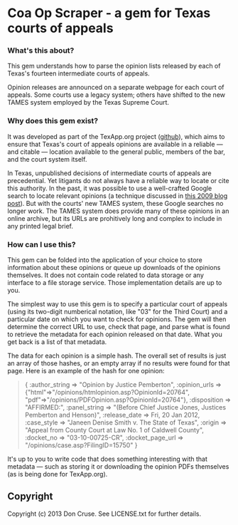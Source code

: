 # Coa Op Scraper - a gem for Texas courts of appeals

### What's this about?

This gem understands how to parse the opinion lists released by each of
Texas's fourteen intermediate courts of appeals.

Opinion releases are announced on a separate webpage for each court of
appeals.  Some courts use a legacy system; others have shifted to the new
TAMES system employed by the Texas Supreme Court.

### Why does this gem exist?

It was developed as part of the TexApp.org project ([github](http://github.com/texapp)),
which aims to ensure that Texas's court of appeals opinions are available in
a reliable &mdash; and citable &mdash; location available to the general public,
members of the bar, and the court system itself.

In Texas, unpublished decisions of intermediate courts of appeals are precedential.
Yet litigants do not always have a reliable way to locate or cite this authority.
In the past, it was possible to use a well-crafted Google search to locate
relevant opinions (a technique discussed in [this 2009 blog post](http://www.scotxblog.com/practice-notes/researching-unpublished-coa-opinions-in-texas/)). But with the courts'
new TAMES system, these Google searches no longer work.  The TAMES system does provide
many of these opinions in an online archive, but its URLs are prohitively long and
complex to include in any printed legal brief.

### How can I use this?

This gem can be folded into the application of your choice to store 
information about these opinions or queue up downloads of the opinions
themselves.  It does not contain code related to data storage or any
interface to a file storage service.  Those implementation details
are up to you.

The simplest way to use this gem is to specify a particular court of appeals
(using its two-digit numberical notation, like "03" for the Third Court) and a
particular date on which you want to check for opinions.  The gem will then
determine the correct URL to use, check that page, and parse what is found to
retrieve the metadata for each opinion released on that date.  What you get back
is a list of that metadata.

The data for each opinion is a simple hash.  The overall
set of results is just an array of those hashes, or an empty array if no
results were found for that page. Here is an example of the hash for one opinion:

> { :author_string => "Opinion by Justice Pemberton", 
    :opinion_urls => {"html"=>"/opinions/htmlopinion.asp?OpinionId=20764", 
                      "pdf"=>"/opinions/PDFOpinion.asp?OpinionId=20764"},
    :disposition => "AFFIRMED:", 
    :panel_string => "(Before Chief Justice Jones, Justices Pemberton and Henson)", 
    :release_date => Fri, 20 Jan 2012, 
    :case_style => "Janeen Denise Smith v. The State of Texas", 
    :origin => "Appeal from County Court at Law No. 1 of Caldwell County", 
    :docket_no => "03-10-00725-CR", 
    :docket_page_url => "/opinions/case.asp?FilingID=15750" }

It's up to you to write code that does something interesting with that metadata &mdash;
such as storing it or downloading the opinion PDFs themselves (as is being done
for TexApp.org).

## Copyright

Copyright (c) 2013 Don Cruse. See LICENSE.txt for
further details.

